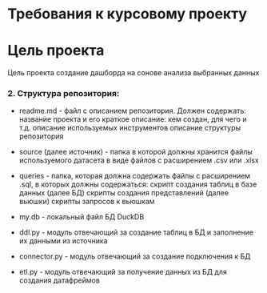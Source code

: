 # Требования к курсовому проекту
# Цель проекта
Цель проекта создание дашборда на сонове анализа  выбранных данных
### 2. Структура репозитория:
* readme.md - файл с описанием репозитория. Должен содержать:
название проекта и его краткое описание: кем создан, для чего и т.д.
описание используемых инструментов
описание структуры репозитория

* source (далее источник) - папка в которой должны хранится файлы используемого датасета в виде файлов с расширением .csv или .xlsx
* queries - папка, которая должна содержать файлы с расширением .sql, в которых должны содержаться:
скрипт создания таблиц в базе данных (далее БД)
скрипты создания представлений (далее вьюшки)
скрипты запросов к вьюшкам
* my.db - локальный файл БД DuckDB
* ddl.py - модуль отвечающий за создание таблиц в БД и заполнение их данными из источника
* connector.py - модуль отвечающий за создание подключения к БД
* etl.py - модуль отвечающий за получение данных из БД для создания датафреймов

